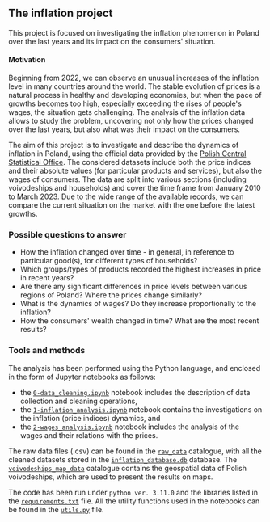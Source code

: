 ## The inflation project

This project is focused on investigating the inflation phenomenon in Poland over the last years and its impact on the consumers' situation.

#### Motivation

Beginning from 2022, we can observe an unusual increases of the inflation level in many countries around the world. The stable evolution of prices is a natural process in healthy and developing economies, but when the pace of growths becomes too high, especially exceeding the rises of people's wages, the situation gets challenging. The analysis of the inflation data allows to study the problem, uncovering not only how the prices changed over the last years, but also what was their impact on the consumers.

The aim of this project is to investigate and describe the dynamics of inflation in Poland, using the official data provided by the [Polish Central Statistical Office](https://stat.gov.pl/en/). The considered datasets include both the price indices and their absolute values (for particular products and services), but also the wages of consumers. The data are split into various sections (including voivodeships and households) and cover the time frame from January 2010 to March 2023. Due to the wide range of the available records, we can compare the current situation on the market with the one before the latest growths.

### Possible questions to answer

* How the inflation changed over time - in general, in reference to particular good(s), for different types of households?
* Which groups/types of products recorded the highest increases in price in recent years?
* Are there any significant differences in price levels between various regions of Poland? Where the prices change similarly?
* What is the dynamics of wages? Do they increase proportionally to the inflation?
* How the consumers' wealth changed in time? What are the most recent results?

### Tools and methods

The analysis has been performed using the Python language, and enclosed in the form of Jupyter notebooks as follows:

* the <a href='0-data_cleaning.ipynb'>`0-data_cleaning.ipynb`</a> notebook includes the description of data collection and cleaning operations,
* the <a href='1-inflation_analysis.ipynb'>`1-inflation_analysis.ipynb`</a> notebook contains the investigations on the inflation (price indices) dynamics, and
* the <a href='2-wages_analysis.ipynb'>`2-wages_analysis.ipynb`</a> notebook includes the analysis of the wages and their relations with the prices.

The raw data files (.csv) can be found in the <a href='raw_data'>`raw_data`</a> catalogue, with all the cleaned datasets stored in the <a href='inflation_database.db'>`inflation_database.db`</a> database. The <a href='voivodeships_map_data'>`voivodeships_map_data`</a> catalogue contains the geospatial data of Polish voivodeships, which are used to present the results on maps.

The code has been run under `python ver. 3.11.0` and the libraries listed in the <a href='requirements.txt'>`requirements.txt`</a> file. All the utility functions used in the notebooks can be found in the <a href='utils.py'>`utils.py`</a> file.
